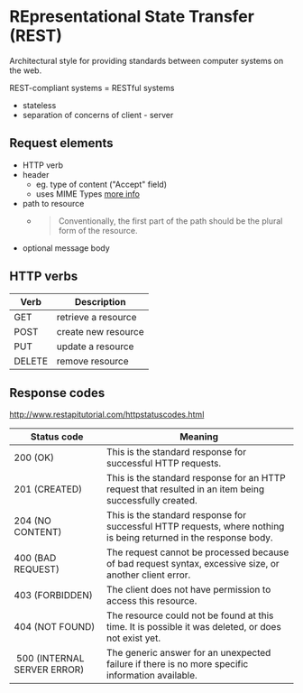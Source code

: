 # REpresentational State Transfer (REST)
Architectural style for providing standards between computer systems on the web.

REST-compliant systems = RESTful systems

- stateless
- separation of concerns of client - server

## Request elements
- HTTP verb
- header
    - eg. type of content ("Accept" field)
    - uses MIME Types [more info](https://developer.mozilla.org/en-US/docs/Web/HTTP/Basics_of_HTTP/MIME_types)
- path to resource
    - >Conventionally, the first part of the path should be the plural form of the resource.
- optional message body
 
## HTTP verbs
| Verb | Description |
| ---- | ----------- |
| GET | retrieve a resource |
| POST | create new resource |
| PUT | update a resource |
| DELETE | remove resource |

## Response codes
http://www.restapitutorial.com/httpstatuscodes.html

| Status code | Meaning |
| ----------- | ------- |
| 200 (OK) | This is the standard response for successful HTTP requests. |
| 201 (CREATED) | This is the standard response for an HTTP request that resulted in an item being successfully created. |
| 204 (NO CONTENT) | This is the standard response for successful HTTP requests, where nothing is being returned in the response body.
| 400 (BAD REQUEST) | The request cannot be processed because of bad request syntax, excessive size, or another client error.
| 403 (FORBIDDEN) | The client does not have permission to access this resource.
| 404 (NOT FOUND) | The resource could not be found at this time. It is possible it was deleted, or does not exist yet.
| 500 (INTERNAL SERVER ERROR) | The generic answer for an unexpected failure if there is no more specific information available.
